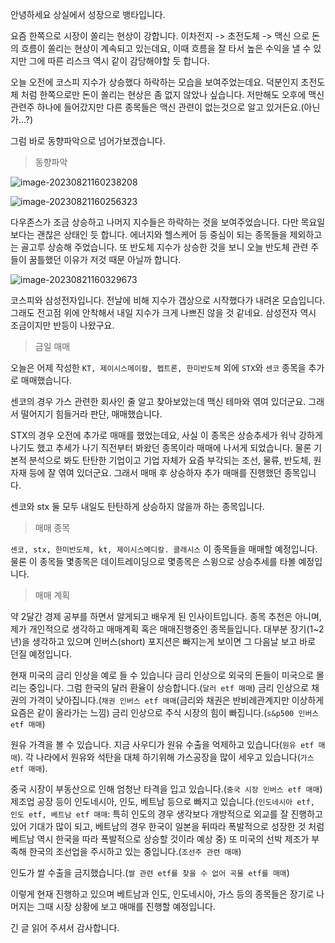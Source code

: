 안녕하세요 상실에서 성장으로 뱅타입니다.



요즘 한쪽으로 시장이 쏠리는 현상이 강합니다. 이차전지 -> 초전도체 -> 맥신 으로 돈의 흐름이 쏠리는 현상이 계속되고 있는데요, 이때 흐름을 잘 타서 높은 수익을 낼  수 있지만 그에 따른 리스크 역시 같이 감당해야할 듯 합니다.

오늘 오전에 코스피 지수가 상승했다 하락하는 모습을 보여주었는데요. 덕분인지 초전도체 처럼 한쪽으로만 돈이 쏠리는 현상은 좀 없지 않았나 싶습니다. 저만해도 오후에 맥신 관련주 하나에 들어갔지만 다른 종목들은 맥신 관련이 없는것으로 알고 있거든요.(아닌가...?)

그럼 바로 동향파악으로 넘어가보겠습니다.

> 동향파악

![image-20230821160238208](C:\Users\admin\Documents\GitHub\blog-contents-b\investor-life\2023\08\20230821.assets\image-20230821160238208.png)

![image-20230821160256323](C:\Users\admin\Documents\GitHub\blog-contents-b\investor-life\2023\08\20230821.assets\image-20230821160256323.png)

다우존스가 조금 상승하고 나머지 지수들은 하락하는 것을 보여주었습니다. 다만 목요일보다는 괜찮은 상태인 듯 합니다. 에너지와 헬스케어 등 중심이 되는 종목들을 제외하고는 골고루 상승해 주었습니다. 또 반도체 지수가 상승한 것을 보니 오늘 반도체 관련 주들이 꿈틀했던 이유가 저것 때문 아닐까 합니다.



![image-20230821160329673](C:\Users\admin\Documents\GitHub\blog-contents-b\investor-life\2023\08\20230821.assets\image-20230821160329673.png)

코스피와 삼성전자입니다. 전날에 비해 지수가 갭상으로 시작했다가 내려온 모습입니다. 그래도 전고점 위에 안착해서 내일 지수가 크게 나쁘진 않을 것 같네요. 삼성전자 역시 조금이지만 반등이 나왔구요.



> 금일 매매

오늘은 어제 작성한 `KT, 제이시스메이칼, 펩트론, 한미반도체` 외에 `STX`와 `센코` 종목을 추가로 매매했습니다. 

센코의 경우 가스 관련한 회사인 줄 알고 찾아보았는데 맥신 테마와 엮여 있더군요. 그래서 떨어지기 힘들거라 판단, 매매했습니다.

STX의 경우 오전에 추가로 매매를 했었는데요, 사실 이 종목은 상승추세가 워낙 강하게 나기도 했고 추세가 나기 직전부터 봐왔던 종목이라 매매에 나서게 되었습니다. 물론 기본적 분석으로 봐도 탄탄한 기업이고 기업 자체가 요즘 부각되는 조선, 물류, 반도체, 원자재 등에 잘 엮여 있더군요. 그래서 매매 후 상승하자 추가 매매를 진행했던 종목입니다. 

센코와 stx 둘 모두 내일도 탄탄하게 상승하지 않을까 하는 종목입니다.



> 매매 종목

`센코, stx, 한미반도체, kt, 제이시스메디칼. 클래시스` 이 종목들을 매매할 예정입니다. 물론 이 종목들 몇종목은 데이트레이딩으로 몇종목은 스윙으로 상승추세를 타볼 예정입니다.



> 매매 계획

약 2달간 경제 공부를 하면서 알게되고 배우게 된 인사이트입니다. 종목 추천은 아니며, 제가 개인적으로 생각하고 매매계획 혹은 매매진행중인 종목들입니다. 대부분 장기(1~2년)을 생각하고 있으며 인버스(short) 포지션은 빠지는게 보이면 그 다음날 보고 바로 던질 예정입니다.



현재 미국의 금리 인상을 예로 들 수 있습니다 금리 인상으로 외국의 돈들이 미국으로 몰리는 중입니다. 그럼 한국의 달러 환율이 상승합니다.(`달러 etf 매매`) 금리 인상으로 채권의 가격이 낮아집니다.(`채권 인버스 etf 매매`(금리와 채권은 반비례관계지만 이상하게 요즘은 같이 올라가는 느낌) 금리 인상으로 주식 시장의 힘이 빠집니다.(`s&p500 인버스 etf 매매`)



원유 가격을 볼 수 있습니다. 지금 사우디가 원유 수출을 억제하고 있습니다(`원유 etf 매매`). 각 나라에서 원유와 석탄을 대체 하기위해 가스공장을 많이 세우고 있습니다(`가스 etf 매매`).



중국 시장이 부동산으로 인해 엄청난 타격을 입고 있습니다.(`중국 시장 인버스 etf 매매`) 제조업 공장 등이 인도네시아, 인도, 베트남 등으로 빠지고 있습니다.(`인도네시아 etf, 인도 etf, 베트남 etf 매매`: 특히 인도의 경우 생각보다 개방적으로 외교를 잘 진행하고 있어 기대가 많이 되고, 베트남의 경우 한국이 일본을 뒤따라 폭발적으로 성장한 것 처럼 베트남 역시 한국을 따라 폭발적으로 상승할 것이라 예상 중) 또 미국의 선박 제조가 부족해 한국의 조선업을 주시하고 있는 중입니다.(`조선주 관련 매매`) 



인도가 쌀 수출을 금지했습니다.(`쌀 관련 etf를 찾을 수 없어 곡물 etf를 매매`) 

이렇게 현재 진행하고 있으며 베트남과 인도, 인도네시아, 가스 등의 종목들은 장기로 나머지는 그때 시장 상황에 보고 매매를 진행할 예정입니다.



긴 글 읽어 주셔서 감사합니다.

